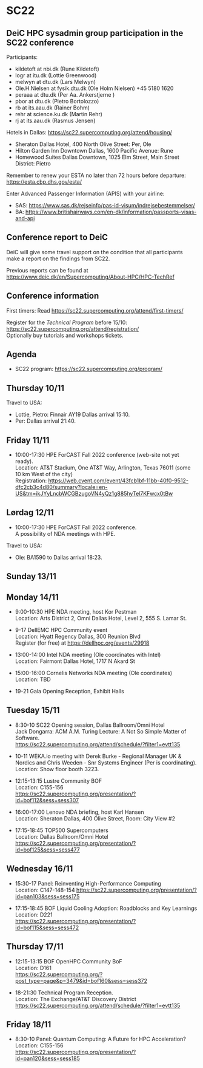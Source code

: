 # SC22

DeiC HPC sysadmin group participation in the SC22 conference
------------------------------------------------------------

Participants:

* kildetoft at nbi.dk (Rune Kildetoft)
* logr at itu.dk (Lottie Greenwood)
* melwyn at dtu.dk (Lars Melwyn)
* Ole.H.Nielsen at fysik.dtu.dk (Ole Holm Nielsen) +45 5180 1620
* peraaa at dtu.dk (Per Aa. Ankerstjerne )
* pbor at dtu.dk (Pietro Bortolozzo)
* rb at its.aau.dk (Rainer Bohm)
* rehr at science.ku.dk (Martin Rehr)
* rj at its.aau.dk (Rasmus Jensen)

Hotels in Dallas: https://sc22.supercomputing.org/attend/housing/

* Sheraton Dallas Hotel, 400 North Olive Street: Per, Ole
* Hilton Garden Inn Downtown Dallas, 1600 Pacific Avenue: Rune
* Homewood Suites Dallas Downtown, 1025 Elm Street, Main Street District: Pietro

Remember to renew your ESTA no later than 72 hours before departure: https://esta.cbp.dhs.gov/esta/

Enter Advanced Passenger Information (APIS) with your airline:

* SAS: https://www.sas.dk/rejseinfo/pas-id-visum/indrejsebestemmelser/
* BA: https://www.britishairways.com/en-dk/information/passports-visas-and-api

Conference report to DeiC
-------------------------

DeiC will give some travel support on the condition that all participants make a 
report on the findings from SC22.

Previous reports can be found at https://www.deic.dk/en/Supercomputing/About-HPC/HPC-TechRef

Conference information
----------------------

First timers: Read https://sc22.supercomputing.org/attend/first-timers/

Register for the *Technical Program* before 15/10: https://sc22.supercomputing.org/attend/registration/   
Optionally buy tutorials and workshops tickets.

Agenda
------

* SC22 program: https://sc22.supercomputing.org/program/

Thursday 10/11
--------------

Travel to USA:

* Lottie, Pietro: Finnair AY19 Dallas arrival 15:10.
* Per: Dallas arrival 21:40.

Friday 11/11
------------

* 10:00-17:30 HPE ForCAST Fall 2022 conference (web-site not yet ready).   
  Location: AT&T Stadium, One AT&T Way, Arlington, Texas 76011 (some 10 km West of the city)   
  Registration: https://web.cvent.com/event/43fcb1bf-11bb-40f0-9512-dfc2cb3c4d80/summary?locale=en-US&tm=ikJYyLncbWCGBzugoVN4yQz1g885hyTel7KFwcx0tBw

Lørdag 12/11
------------

* 10:00-17:30 HPE ForCAST Fall 2022 conference.   
  A possibility of NDA meetings with HPE.

Travel to USA:

* Ole: BA1590 to Dallas arrival 18:23.

Sunday 13/11
------------


Monday 14/11
------------

* 9:00-10:30 HPE NDA meeting, host Kor Pestman   
  Location: Arts District 2, Omni Dallas Hotel, Level 2, 555 S. Lamar St.

* 9-17 DellEMC HPC Community event   
  Location: Hyatt Regency Dallas, 300 Reunion Blvd   
  Register (for free) at https://dellhpc.org/events/29918

* 13:00-14:00 Intel NDA meeting (Ole coordinates with Intel)   
  Location: Fairmont Dallas Hotel, 1717 N Akard St

* 15:00-16:00 Cornelis Networks NDA meeting (Ole coordinates)   
  Location: TBD

* 19-21 Gala Opening Reception, Exhibit Halls 

Tuesday 15/11
-------------

* 8:30-10 SC22 Opening session,	Dallas Ballroom/Omni Hotel   
  Jack Dongarra: ACM A.M. Turing Lecture: A Not So Simple Matter of Software.   
  https://sc22.supercomputing.org/attend/schedule/?filter1=evtt135

* 10-11 WEKA.io meeting with Derek Burke - Regional Manager UK & Nordics and Chris Weeden - Snr Systems Engineer (Per is coordinating).   
  Location: Show floor booth 3223.

* 12:15-13:15 Lustre Community BOF   
  Location: C155-156   
  https://sc22.supercomputing.org/presentation/?id=bof112&sess=sess307

* 16:00-17:00 Lenovo NDA briefing, host Karl Hansen   
  Location: Sheraton Dallas, 400 Olive Street, Room: City View #2

* 17:15-18:45 TOP500 Supercomputers   
  Location: Dallas Ballroom/Omni Hotel   
  https://sc22.supercomputing.org/presentation/?id=bof125&sess=sess477


Wednesday 16/11
---------------

* 15:30-17 Panel: Reinventing High-Performance Computing      
  Location: C147-148-154
  https://sc22.supercomputing.org/presentation/?id=pan103&sess=sess175

* 17:15-18:45 BOF Liquid Cooling Adoption: Roadblocks and Key Learnings   
  Location: D221   
  https://sc22.supercomputing.org/presentation/?id=bof115&sess=sess472

Thursday 17/11
-------------

* 12:15-13:15 BOF OpenHPC Community BoF   
  Location: D161   
  https://sc22.supercomputing.org/?post_type=page&p=3479&id=bof160&sess=sess372

* 18-21:30 Technical Program Reception.   
  Location: The Exchange/AT&T Discovery District   
  https://sc22.supercomputing.org/attend/schedule/?filter1=evtt135

Friday 18/11
------------

* 8:30-10 Panel: Quantum Computing: A Future for HPC Acceleration?   
  Location: C155-156   
  https://sc22.supercomputing.org/presentation/?id=pan120&sess=sess185
